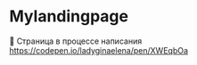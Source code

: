 # Mylandingpage
:turtle: Страница в процессе написания
 https://codepen.io/ladyginaelena/pen/XWEqbOa
